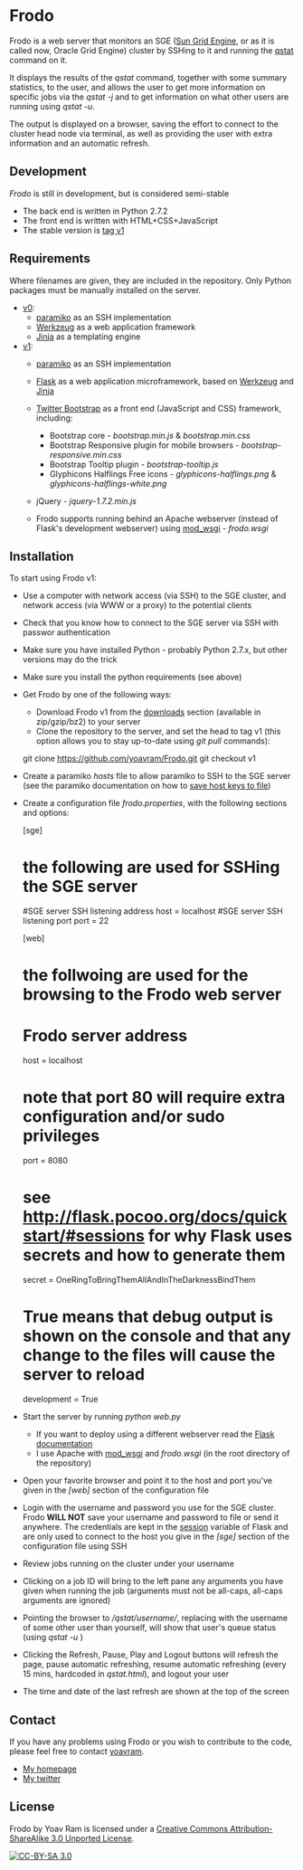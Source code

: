 # Frodo

Frodo is a web server that monitors an SGE ([Sun Grid Engine](http://en.wikipedia.org/wiki/Oracle_Grid_Engine), or as it is called now, Oracle Grid Engine) cluster by SSHing to it and running the [qstat](http://gridscheduler.sourceforge.net/htmlman/htmlman1/qstat.html) command on it.

It displays the results of the *qstat* command, together with some summary statistics, to the user, and allows the user to get more information on specific jobs via the *qstat -j* and to get information on what other users are running using *qstat -u*.

The output is displayed on a browser, saving the effort to connect to the cluster head node via terminal, as well as providing the user with extra information and an automatic refresh.

## Development 

*Frodo* is still in development, but is considered semi-stable

  - The back end is written in Python 2.7.2
  - The front end is written with HTML+CSS+JavaScript
  - The stable version is [tag v1](https://bitbucket.org/yoavram/frodo/src/355c5a593cfb/)

## Requirements 

Where filenames are given, they are included in the repository. Only Python packages must be manually installed on the server.

  - [v0](https://bitbucket.org/yoavram/frodo/src/8e3c93faf600/):
    - [paramiko](http://www.lag.net/paramiko/) as an SSH implementation
    - [Werkzeug](http://werkzeug.pocoo.org/) as a web application framework
    - [Jinja](http://jinja.pocoo.org/) as a templating engine
  - [v1](https://bitbucket.org/yoavram/frodo/src/355c5a593cfb/):
    - [paramiko](http://www.lag.net/paramiko/) as an SSH implementation
    - [Flask](http://flask.pocoo.org/) as a web application microframework, based on [Werkzeug](http://werkzeug.pocoo.org/) and [Jinja](http://jinja.pocoo.org/)
    - [Twitter Bootstrap](http://twitter.github.com/bootstrap) as a front end (JavaScript and CSS) framework, including:
      - Bootstrap core - *bootstrap.min.js* & *bootstrap.min.css*
      - Bootstrap Responsive plugin for mobile browsers - *bootstrap-responsive.min.css*
      - Bootstrap Tooltip plugin - *bootstrap-tooltip.js*
      - Glyphicons Halflings Free icons - *glyphicons-halflings.png* & *glyphicons-halflings-white.png*
    - jQuery - *jquery-1.7.2.min.js*
    
    - Frodo supports running behind an Apache webserver (instead of Flask's development webserver) using [mod_wsgi](http://flask.pocoo.org/docs/deploying/mod_wsgi/) - *frodo.wsgi*

## Installation
To start using Frodo v1:

  - Use a computer with network access (via SSH) to the SGE cluster, and network access (via WWW or a proxy) to the potential clients
  - Check that you know how to connect to the SGE server via SSH with passwor authentication
  - Make sure you have installed Python - probably Python 2.7.x, but other versions may do the trick
  - Make sure you install the python requirements (see above)
  - Get Frodo by one of the following ways:
    - Download Frodo v1 from the [downloads](https://bitbucket.org/yoavram/frodo/downloads) section (available in zip/gzip/bz2) to your server
    - Clone the repository to the server, and set the head to tag v1 (this option allows you to stay up-to-date using *git pull* commands):

	git clone https://github.com/yoavram/Frodo.git
	git checkout v1

  - Create a paramiko *hosts* file to allow paramiko to SSH to the SGE server (see the paramiko documentation on how to [save host keys to file](http://www.lag.net/paramiko/docs/paramiko.SSHClient-class.html#save_host_keys))
  - Create a configuration file *frodo.properties*, with the following sections and options:

	[sge]
	# the following are used for SSHing the SGE server

	#SGE server SSH listening address
	host = localhost
	#SGE server SSH listening port
	port = 22

	[web]
	# the follwoing are used for the browsing to the Frodo web server

	# Frodo server address
	host = localhost
	# note that port 80 will require extra configuration and/or sudo privileges
	port = 8080
	# see http://flask.pocoo.org/docs/quickstart/#sessions for why Flask uses secrets and how to generate them
	secret = OneRingToBringThemAllAndInTheDarknessBindThem
	# True means that debug output is shown on the console and that any change to the files will cause the server to reload
	development = True 

  - Start the server by running *python web.py*
    - If you want to deploy using a different webserver read the [Flask documentation](http://flask.pocoo.org/docs/deploying/)
    - I use Apache with [mod_wsgi](http://flask.pocoo.org/docs/deploying/mod_wsgi/) and *frodo.wsgi* (in the root directory of the repository)
  - Open your favorite browser and point it to the host and port you've given in the *[web]* section of the configuration file
  - Login with the username and password you use for the SGE cluster. Frodo **WILL NOT** save your username and password to file or send it anywhere. The credentials are kept in the [session](http://flask.pocoo.org/docs/quickstart/#sessions) variable of Flask and are only used to connect to the host you give in the *[sge]* section of the configuration file using SSH
  - Review jobs running on the cluster under your username 
  - Clicking on a job ID will bring to the left pane any arguments you have given when running the job (arguments must not be all-caps, all-caps arguments are ignored)
  - Pointing the browser to */qstat/username/<username>*, replacing *<username>* with the username of some other user than yourself, will show that user's queue status (using *qstat -u <username>*)
  - Clicking the Refresh, Pause, Play and Logout buttons will refresh the page, pause automatic refreshing, resume automatic refreshing (every 15 mins, hardcoded in *qstat.html*), and logout your user
  - The time and date of the last refresh are shown at the top of the screen

## Contact

If you have any problems using Frodo or you wish to contribute to the code, please feel free to contact [yoavram](https://github.com/yoavram).

  - [My homepage](http://www.yoavram.com/)
  - [My twitter](http://www.twitter.com/yoavram/)

## License
Frodo by Yoav Ram is licensed under a [Creative Commons Attribution-ShareAlike 3.0 Unported License](http://creativecommons.org/licenses/by-sa/3.0/).

[![CC-BY-SA 3.0](http://i.creativecommons.org/l/by-sa/3.0/88x31.png)](http://creativecommons.org/licenses/by-sa/3.0/)
